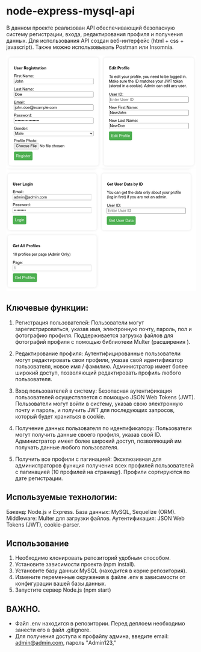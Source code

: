 # node-express-mysql-api

В данном проекте реализован API обеспечивающий безопасную систему регистрации, входа, редактирования профиля и получения данных. Для использования API создан веб-интерфейс (html + css + javascript). Также можно использовывать Postman или Insomnia.

![Screenshot](1.png)
![Screenshot](2.png)

## Ключевые функции:

1. Регистрация пользователей:
   Пользователи могут зарегистрироваться, указав имя, электронную почту, пароль, пол и фотографию профиля.
   Поддерживается загрузка файлов для фотографий профиля с помощью библиотеки Multer (расширения ).

2. Редактирование профиля:
   Аутентифицированные пользователи могут редактировать свои профили, указав свой идентификатор пользователя, новое имя / фамилию.
   Администратор имеет более широкий доступ, позволяющий редактировать профиль любого пользователя.

3. Вход пользователей в систему:
   Безопасная аутентификация пользователей осуществляется с помощью JSON Web Tokens (JWT).
   Пользователи могут войти в систему, указав свою электронную почту и пароль, и получить JWT для последующих запросов, который будет храниться в cookie.

4. Получение данных пользователя по идентификатору:
   Пользователи могут получить данные своего профиля, указав свой ID.
   Администратор имеет более широкий доступ, позволяющий им получать данные любого пользователя.

5. Получить все профили с пагинацией:
   Эксклюзивная для администраторов функция получения всех профилей пользователей с пагинацией (10 профилей на страницу).
   Профили сортируются по дате регистрации.

## Используемые технологии:

Бэкенд: Node.js и Express.
База данных: MySQL, Sequelize (ORM).
Middleware: Multer для загрузки файлов.
Аутентификация: JSON Web Tokens (JWT), cookie-parser.

## Использование

1. Необходимо клонировать репозиторий удобным способом.
2. Установите зависимости проекта (npm install).
3. Установите базу данных MySQL (находится в корне репозитория).
4. Измените переменные окружения в файле .env в зависимости от конфигурации вашей базы данных.
5. Запустите сервер Node.js (npm start)

## ВАЖНО.

- Файл .env находится в репозитории. Перед деплоем необходимо занести его в файл .gitignore.
- Для получения доступа к профайлу админа, введите email: admin@admin.com, пароль "Admin123,"
